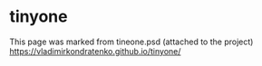 # tinyone
This page was marked from tineone.psd (attached to the project)</br>
https://vladimirkondratenko.github.io/tinyone/
